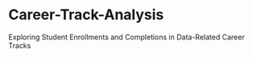 # Career-Track-Analysis
Exploring Student Enrollments and Completions in Data-Related Career Tracks 
